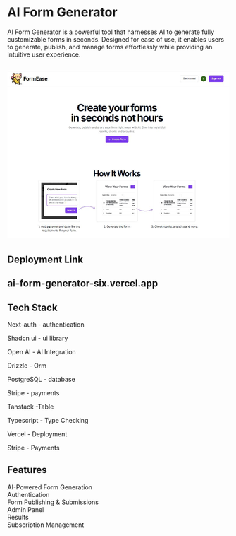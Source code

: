 # AI Form Generator
AI Form Generator is a powerful tool that harnesses AI to generate fully customizable forms in seconds. Designed for ease of use, it enables users to generate, publish, and manage forms effortlessly while providing an intuitive user experience.

![AI Form Builder](home-demo.JPG)
---

## Deployment Link
 ai-form-generator-six.vercel.app
 ---

## Tech Stack  
 Next-auth - authentication
 
 Shadcn ui - ui library
 
 Open Al - AI Integration
 
 Drizzle - Orm
 
 PostgreSQL - database
 
 Stripe - payments
 
 Tanstack -Table
 
 Typescript - Type Checking
 
 Vercel - Deployment
 
 Stripe - Payments 
 
## Features  
 AI-Powered Form Generation  
 Authentication  
 Form Publishing & Submissions  
 Admin Panel  
 Results  
 Subscription Management  
